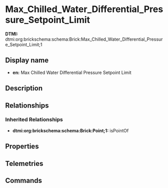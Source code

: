 # Max_Chilled_Water_Differential_Pressure_Setpoint_Limit
**DTMI:** dtmi:org:brickschema:schema:Brick:Max_Chilled_Water_Differential_Pressure_Setpoint_Limit;1
## Display name
- **en:** Max Chilled Water Differential Pressure Setpoint Limit
## Description
## Relationships
### Inherited Relationships
* **dtmi:org:brickschema:schema:Brick:Point;1:** isPointOf
## Properties
## Telemetries
## Commands
